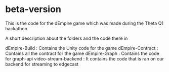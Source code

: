 # beta-version

This is the code for the dEmpire game which was made during the Theta Q1 hackathon 

A short description about the folders and the code there in 

dEmpire-Build :  Contains the Unity code for the game 
dEmpire-Contract : Contains all the contract for the game 
dEmpire-Graph : Contains the code for graph-api 
video-stream-backend : It contains the code that is ran on our backend for streaming to edgecast
